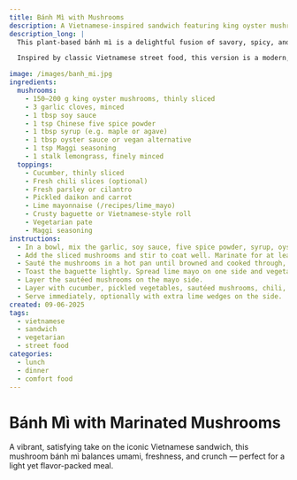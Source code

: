 ```yaml
---
title: Bánh Mì with Mushrooms
description: A Vietnamese-inspired sandwich featuring king oyster mushrooms marinated in umami-rich sauces, paired with fresh herbs and pickled vegetables.
description_long: |
  This plant-based bánh mì is a delightful fusion of savory, spicy, and tangy flavors. Marinated king oyster mushrooms provide a meaty bite, complemented by fresh herbs, pickled daikon and carrot, cucumber slices, and a zesty lime mayo. A perfect balance in a crusty baguette — it’s a quick and satisfying meal that bursts with character.

  Inspired by classic Vietnamese street food, this version is a modern, vegetarian twist that doesn’t compromise on depth or crunch. Whether for lunch or a light dinner, it hits all the right notes.

image: /images/banh_mi.jpg
ingredients:
  mushrooms:
    - 150–200 g king oyster mushrooms, thinly sliced
    - 3 garlic cloves, minced
    - 1 tbsp soy sauce
    - 1 tsp Chinese five spice powder
    - 1 tbsp syrup (e.g. maple or agave)
    - 1 tbsp oyster sauce or vegan alternative
    - 1 tsp Maggi seasoning
    - 1 stalk lemongrass, finely minced
  toppings:
    - Cucumber, thinly sliced
    - Fresh chili slices (optional)
    - Fresh parsley or cilantro
    - Pickled daikon and carrot
    - Lime mayonnaise (/recipes/lime_mayo)
    - Crusty baguette or Vietnamese-style roll
    - Vegetarian pate
    - Maggi seasoning
instructions:
  - In a bowl, mix the garlic, soy sauce, five spice powder, syrup, oyster sauce, Maggi seasoning, and minced lemongrass.
  - Add the sliced mushrooms and stir to coat well. Marinate for at least 1 hour.
  - Sauté the mushrooms in a hot pan until browned and cooked through, about 6–8 minutes.
  - Toast the baguette lightly. Spread lime mayo on one side and vegetarian pate on the other.
  - Layer the sautéed mushrooms on the mayo side.
  - Layer with cucumber, pickled vegetables, sautéed mushrooms, chili, and herbs.
  - Serve immediately, optionally with extra lime wedges on the side.
created: 09-06-2025
tags:
  - vietnamese
  - sandwich
  - vegetarian
  - street food
categories:
  - lunch
  - dinner
  - comfort food
---
```


# Bánh Mì with Marinated Mushrooms

A vibrant, satisfying take on the iconic Vietnamese sandwich, this mushroom bánh mì balances umami, freshness, and crunch — perfect for a light yet flavor-packed meal.
